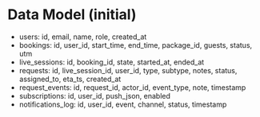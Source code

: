 # Data Model (initial)

- users: id, email, name, role, created_at
- bookings: id, user_id, start_time, end_time, package_id, guests, status, utm
- live_sessions: id, booking_id, state, started_at, ended_at
- requests: id, live_session_id, user_id, type, subtype, notes, status, assigned_to, eta_ts, created_at
- request_events: id, request_id, actor_id, event_type, note, timestamp
- subscriptions: id, user_id, push_json, enabled
- notifications_log: id, user_id, event, channel, status, timestamp

